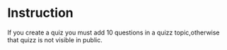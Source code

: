 <h1>Instruction</h1>
  If you create a quiz you must add 10 questions in a quizz topic,otherwise that quizz is not visible in public.
